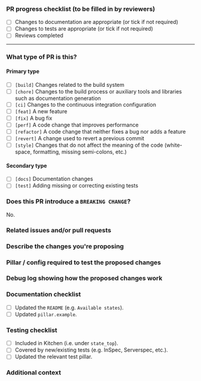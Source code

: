 <!--
Please fill in this PR template to make it easier to review and merge.

It has been designed so that a lot of it can be completed *after* submitting it,
e.g. filling in the checklists.

Notes:
1. Please keep the PR as small as is practicable; the larger a PR gets, the harder it becomes to review and the more time it requires to get it merged.
2. Similarly, please avoid PRs that cover more than one type; it should be a _bug fix_ *OR* a _new feature_ *OR* a _refactor_, etc.
3. Please direct questions to the [`#formulas` channel on Slack](https://saltstackcommunity.slack.com/messages/C7LG8SV54/), which is bridged to `#saltstack-formulas` on Freenode.
-->

### PR progress checklist (to be filled in by reviewers)
<!-- Please leave this checklist for reviewers to tick as they work through the PR. -->

- [ ] Changes to documentation are appropriate (or tick if not required)
- [ ] Changes to tests are appropriate (or tick if not required)
- [ ] Reviews completed

---

### What type of PR is this?
<!-- Please tick each box that is relevant (after creating the PR). -->

#### Primary type
<!-- There really should be only *one* of these types ticked for each PR. -->

- [ ] `[build]`    Changes related to the build system
- [ ] `[chore]`    Changes to the build process or auxiliary tools and libraries such as documentation generation
- [ ] `[ci]`       Changes to the continuous integration configuration
- [ ] `[feat]`     A new feature
- [ ] `[fix]`      A bug fix
- [ ] `[perf]`     A code change that improves performance
- [ ] `[refactor]` A code change that neither fixes a bug nor adds a feature
- [ ] `[revert]`   A change used to revert a previous commit
- [ ] `[style]`    Changes that do not affect the meaning of the code (white-space, formatting, missing semi-colons, etc.)

#### Secondary type
<!-- Most PRs should include all of the following types as well. -->

- [ ] `[docs]`     Documentation changes
- [ ] `[test]`     Adding missing or correcting existing tests

### Does this PR introduce a `BREAKING CHANGE`?
<!-- If so, change the following to a `Yes` and explain what the breaking changes are. -->
<!-- If there are multiple breaking changes, list them all. -->

No.

### Related issues and/or pull requests
<!-- Please link any related issues/PRs here, especially any issues that are closed by this PR. -->



### Describe the changes you're proposing
<!-- A clear and concise description of what you have implemented. -->
<!-- Consider explaining each commit if they cover different aspects of the proposed changes. -->



### Pillar / config required to test the proposed changes
<!-- Provide links to the SLS files and/or relevant configs (be sure to remove sensitive info). -->



### Debug log showing how the proposed changes work
<!-- Include a debug log showing how these changes work, e.g. using `salt-minion -l debug`. -->
<!-- Alternatively, linking to Kitchen debug logs is useful, e.g. via. Travis CI. -->
<!-- Most useful is providing a passing InSpec test, which can be used to verify any proposed changes. -->



### Documentation checklist
<!-- Please tick each box that is relevant (after creating the PR). -->

- [ ] Updated the `README` (e.g. `Available states`).
- [ ] Updated `pillar.example`.

### Testing checklist
<!-- Please tick each box that is relevant (after creating the PR). -->

- [ ] Included in Kitchen (i.e. under `state_top`).
- [ ] Covered by new/existing tests (e.g. InSpec, Serverspec, etc.).
- [ ] Updated the relevant test pillar.

### Additional context
<!-- Add any other context about the proposed changes here. -->


